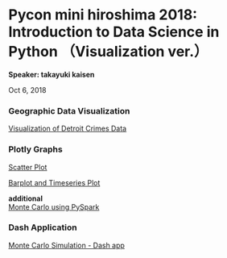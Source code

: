 # Pycon mini hiroshima 2018: Introduction to Data Science in Python （Visualization ver.）

**Speaker: takayuki kaisen**  

Oct 6, 2018  

### Geographic Data Visualization

[Visualization of Detroit Crimes Data](https://nbviewer.jupyter.org/github/ksnt/Predictor-of-blights-in-Detroit/blob/master/Final_Report_1.1.ipynb)

### Plotly Graphs

[Scatter Plot]()  

[Barplot and Timeseries Plot]()  

**additional**  
[Monte Carlo using PySpark]() 

### Dash Application

[Monte Carlo Simulation - Dash app](https://montecarlo-dash-app.herokuapp.com/) 
